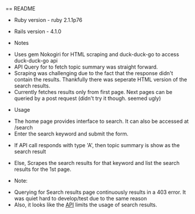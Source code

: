== README

* Ruby version - ruby 2.1.1p76 
* Rails version - 4.1.0

* Notes
 - Uses gem Nokogiri for HTML scraping and duck-duck-go to access duck-duck-go api
 - API Query for to fetch topic summary was straight forward. 
 - Scraping was challenging due to the fact that the response didn't contain the results. Thankfully there was seperate HTML version of the search results.
 - Currently fetches results only from first page. Next pages can be queried by a post request (didn't try it though. seemed ugly)

* Usage
 - The home page provides interface to search. It can also be accessed at /search
 - Enter the search keyword and submit the form. 
  * If API call responds with type 'A', then topic summary is show as the search result
  * Else, Scrapes the search results for that keyword and list the search results for the 1st page.

* Note: 
 - Querying for Search results page continuously results in a 403 error. It was quiet hard to develop/test due to the same reason
 - Also, it looks like the [API](https://api.duckduckgo.com/api) limits the usage of search results.
